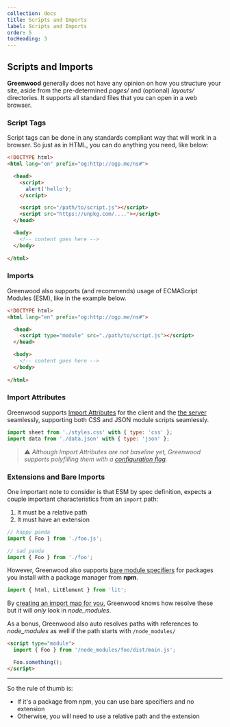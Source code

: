 ```yaml
---
collection: docs
title: Scripts and Imports
label: Scripts and Imports
order: 5
tocHeading: 3
---
```


## Scripts and Imports

**Greenwood** generally does not have any opinion on how you structure your site, aside from the pre-determined _pages/_ and (optional) _layouts/_ directories.  It supports all standard files that you can open in a web browser.


### Script Tags
Script tags can be done in any standards compliant way that will work in a browser.  So just as in HTML, you can do anything you need, like below:

```html
<!DOCTYPE html>
<html lang="en" prefix="og:http://ogp.me/ns#">

  <head>
    <script>
      alert('hello');
    </script>

    <script src="/path/to/script.js"></script>
    <script src="https://unpkg.com/...."></script>
  </head>

  <body>
    <!-- content goes here -->
  </body>
  
</html>
```

### Imports

Greenwood also supports (and recommends) usage of ECMAScript Modules (ESM), like in the example below.

```html
<!DOCTYPE html>
<html lang="en" prefix="og:http://ogp.me/ns#">

  <head>
    <script type="module" src="./path/to/script.js"></script>
  </head>

  <body>
    <!-- content goes here -->
  </body>
  
</html>
```

### Import Attributes

Greenwood supports [Import Attributes](https://github.com/tc39/proposal-import-attributes) for the client and the [the server](docs/server-rendering/#custom-imports) seamlessly, supporting both CSS and JSON module scripts seamlessly.

```js
import sheet from './styles.css' with { type: 'css' };
import data from './data.json' with { type: 'json' };
```

> ⚠️ _Although Import Attributes are not baseline yet, Greenwood supports polyfilling them with a [configuration flag](/docs/configuration/#polyfills)._

### Extensions and Bare Imports

One important note to consider is that ESM by spec definition, expects a couple important characteristics from an `import` path:
1. It must be a relative path
1. It must have an extension

<!-- eslint-disable no-unused-vars -->
```js
// happy panda
import { Foo } from './foo.js';
```

<!-- eslint-disable no-unused-vars -->
```js
// sad panda
import { Foo } from './foo';
```

However, Greenwood also supports [bare module specifiers](https://lit.dev/docs/v1/tools/build/#bare-module-specifiers) for packages you install with a package manager from **npm**.
<!-- eslint-disable no-unused-vars -->
```js
import { html, LitElement } from 'lit';
```

By [creating an import map for you](/about/how-it-works/#cli), Greenwood knows how resolve these but it will _only_ look in _node_modules_.

As a bonus, Greenwood also auto resolves paths with references to _node_modules_ as well if the path starts with `/node_modules/`
```html
<script type="module">
  import { Foo } from '/node_modules/foo/dist/main.js';

  Foo.something();
</script>
```

----

So the rule of thumb is:
- If it's a package from npm, you can use bare specifiers and no extension
- Otherwise, you will need to use a relative path and the extension